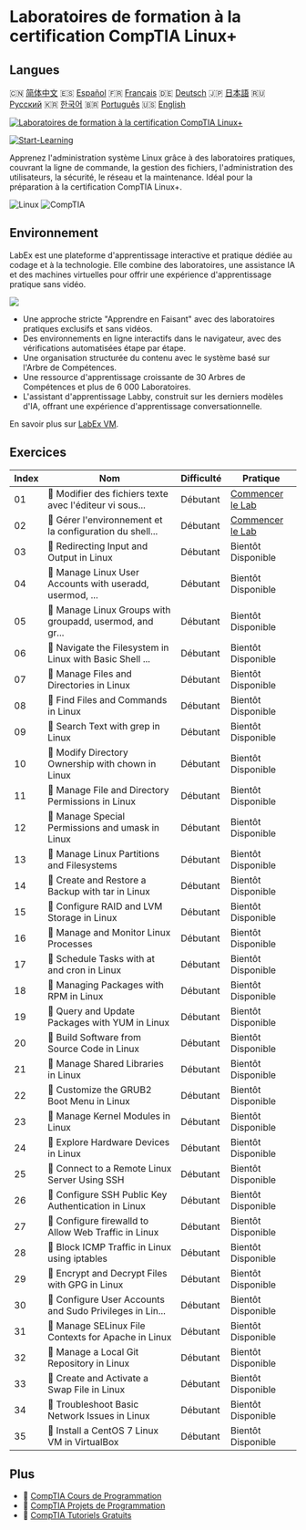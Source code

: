 # Laboratoires de formation à la certification CompTIA Linux+

## Langues

🇨🇳 [简体中文](README_zh.md) 🇪🇸 [Español](README_es.md) 🇫🇷 [Français](README_fr.md) 🇩🇪 [Deutsch](README_de.md) 🇯🇵 [日本語](README_ja.md) 🇷🇺 [Русский](README_ru.md) 🇰🇷 [한국어](README_ko.md) 🇧🇷 [Português](README_pt.md) 🇺🇸 [English](README.md) 

[![Laboratoires de formation à la certification CompTIA Linux+](https://cover-creator.labex.io/comptia-linux-plus-training-labs.png?lang=fr)](https://labex.io/fr/courses/comptia-linux-plus-training-labs)

[![Start-Learning](https://img.shields.io/badge/Start-Learning-whitesmoke?style=for-the-badge)](https://labex.io/fr/courses/comptia-linux-plus-training-labs)

Apprenez l'administration système Linux grâce à des laboratoires pratiques, couvrant la ligne de commande, la gestion des fichiers, l'administration des utilisateurs, la sécurité, le réseau et la maintenance. Idéal pour la préparation à la certification CompTIA Linux+.

![Linux](https://img.shields.io/badge/Linux-whitesmoke?style=for-the-badge&logo=linux)
![CompTIA](https://img.shields.io/badge/CompTIA-whitesmoke?style=for-the-badge&logo=comptia)


## Environnement

LabEx est une plateforme d'apprentissage interactive et pratique dédiée au codage et à la technologie. Elle combine des laboratoires, une assistance IA et des machines virtuelles pour offrir une expérience d'apprentissage pratique sans vidéo.

![](https://tutorial-screenshot.getvm.io/images/vm-1725247253.png)

- Une approche stricte "Apprendre en Faisant" avec des laboratoires pratiques exclusifs et sans vidéos.
- Des environnements en ligne interactifs dans le navigateur, avec des vérifications automatisées étape par étape.
- Une organisation structurée du contenu avec le système basé sur l'Arbre de Compétences.
- Une ressource d'apprentissage croissante de 30 Arbres de Compétences et plus de 6 000 Laboratoires.
- L'assistant d'apprentissage Labby, construit sur les derniers modèles d'IA, offrant une expérience d'apprentissage conversationnelle.

En savoir plus sur [LabEx VM](https://support.labex.io/using-labex/virtual-machine).

## Exercices

|   Index | Nom                                                      | Difficulté   | Pratique                                                                                                                                      |
|---------|----------------------------------------------------------|--------------|-----------------------------------------------------------------------------------------------------------------------------------------------|
|      01 | 📖 Modifier des fichiers texte avec l'éditeur vi sous... | Débutant     | <a target='_blank' href='https://labex.io/fr/tutorials/linux-edit-text-files-with-the-vi-editor-in-linux-590833'>Commencer le Lab</a>         |
|      02 | 📖 Gérer l'environnement et la configuration du shell... | Débutant     | <a target='_blank' href='https://labex.io/fr/tutorials/linux-manage-shell-environment-and-configuration-in-linux-590838'>Commencer le Lab</a> |
|      03 | 📖 Redirecting Input and Output in Linux                 | Débutant     | Bientôt Disponible                                                                                                                            |
|      04 | 📖 Manage Linux User Accounts with useradd, usermod, ... | Débutant     | Bientôt Disponible                                                                                                                            |
|      05 | 📖 Manage Linux Groups with groupadd, usermod, and gr... | Débutant     | Bientôt Disponible                                                                                                                            |
|      06 | 📖 Navigate the Filesystem in Linux with Basic Shell ... | Débutant     | Bientôt Disponible                                                                                                                            |
|      07 | 📖 Manage Files and Directories in Linux                 | Débutant     | Bientôt Disponible                                                                                                                            |
|      08 | 📖 Find Files and Commands in Linux                      | Débutant     | Bientôt Disponible                                                                                                                            |
|      09 | 📖 Search Text with grep in Linux                        | Débutant     | Bientôt Disponible                                                                                                                            |
|      10 | 📖 Modify Directory Ownership with chown in Linux        | Débutant     | Bientôt Disponible                                                                                                                            |
|      11 | 📖 Manage File and Directory Permissions in Linux        | Débutant     | Bientôt Disponible                                                                                                                            |
|      12 | 📖 Manage Special Permissions and umask in Linux         | Débutant     | Bientôt Disponible                                                                                                                            |
|      13 | 📖 Manage Linux Partitions and Filesystems               | Débutant     | Bientôt Disponible                                                                                                                            |
|      14 | 📖 Create and Restore a Backup with tar in Linux         | Débutant     | Bientôt Disponible                                                                                                                            |
|      15 | 📖 Configure RAID and LVM Storage in Linux               | Débutant     | Bientôt Disponible                                                                                                                            |
|      16 | 📖 Manage and Monitor Linux Processes                    | Débutant     | Bientôt Disponible                                                                                                                            |
|      17 | 📖 Schedule Tasks with at and cron in Linux              | Débutant     | Bientôt Disponible                                                                                                                            |
|      18 | 📖 Managing Packages with RPM in Linux                   | Débutant     | Bientôt Disponible                                                                                                                            |
|      19 | 📖 Query and Update Packages with YUM in Linux           | Débutant     | Bientôt Disponible                                                                                                                            |
|      20 | 📖 Build Software from Source Code in Linux              | Débutant     | Bientôt Disponible                                                                                                                            |
|      21 | 📖 Manage Shared Libraries in Linux                      | Débutant     | Bientôt Disponible                                                                                                                            |
|      22 | 📖 Customize the GRUB2 Boot Menu in Linux                | Débutant     | Bientôt Disponible                                                                                                                            |
|      23 | 📖 Manage Kernel Modules in Linux                        | Débutant     | Bientôt Disponible                                                                                                                            |
|      24 | 📖 Explore Hardware Devices in Linux                     | Débutant     | Bientôt Disponible                                                                                                                            |
|      25 | 📖 Connect to a Remote Linux Server Using SSH            | Débutant     | Bientôt Disponible                                                                                                                            |
|      26 | 📖 Configure SSH Public Key Authentication in Linux      | Débutant     | Bientôt Disponible                                                                                                                            |
|      27 | 📖 Configure firewalld to Allow Web Traffic in Linux     | Débutant     | Bientôt Disponible                                                                                                                            |
|      28 | 📖 Block ICMP Traffic in Linux using iptables            | Débutant     | Bientôt Disponible                                                                                                                            |
|      29 | 📖 Encrypt and Decrypt Files with GPG in Linux           | Débutant     | Bientôt Disponible                                                                                                                            |
|      30 | 📖 Configure User Accounts and Sudo Privileges in Lin... | Débutant     | Bientôt Disponible                                                                                                                            |
|      31 | 📖 Manage SELinux File Contexts for Apache in Linux      | Débutant     | Bientôt Disponible                                                                                                                            |
|      32 | 📖 Manage a Local Git Repository in Linux                | Débutant     | Bientôt Disponible                                                                                                                            |
|      33 | 📖 Create and Activate a Swap File in Linux              | Débutant     | Bientôt Disponible                                                                                                                            |
|      34 | 📖 Troubleshoot Basic Network Issues in Linux            | Débutant     | Bientôt Disponible                                                                                                                            |
|      35 | 📖 Install a CentOS 7 Linux VM in VirtualBox             | Débutant     | Bientôt Disponible                                                                                                                            |

## Plus

- 🔗 [CompTIA Cours de Programmation](https://github.com/labex-labs/awesome-programming-courses)
- 🔗 [CompTIA Projets de Programmation](https://github.com/labex-labs/awesome-programming-projects)
- 🔗 [CompTIA Tutoriels Gratuits](https://github.com/labex-labs/comptia-free-tutorials)

